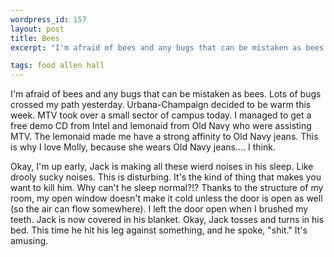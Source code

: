 ```yaml
--- 
wordpress_id: 157
layout: post
title: Bees
excerpt: "I'm afraid of bees and any bugs that can be mistaken as bees.  Lots of bugs crossed my path yesterday.  Urbana-Champaign decided to be warm this week.  MTV took over a small sector of campus today.  I managed to get a free demo CD from Intel and lemonaide form Old Navy who were assisting MTV.  The lemonaide made me have a strong affinity to Old Navy jeans.  This is why I love Molly, because she wears Old Navy jeans.... I think.<p>Okay, I'm up early, Jack is making all these wierd noises in his sleep.  Like drooly sucky noises.  This is disturbing.  It's the kind of thing that makes you want to kill him.  Why can't he sleep normal?!?  Thanks to the structure of my room, my open window doesn't make it cold unless the door is open as well (so the air can flow somewhere).  I left the door open when I brushed my teeth.  Jack is now covered in his blanket.  Okay, Jack tosses and turns in his bed.  This time he hit his leg against something, and he spoke, \"shit.\"  It's amusing.  "

tags: food allen hall
---
```


I'm afraid of bees and any bugs that can be mistaken as bees.  Lots of bugs crossed my path yesterday.  Urbana-Champaign decided to be warm this week.  MTV took over a small sector of campus today.  I managed to get a free demo CD from Intel and lemonaid from Old Navy who were assisting MTV.  The lemonaid made me have a strong affinity to Old Navy jeans.  This is why I love Molly, because she wears Old Navy jeans.... I think.<p>Okay, I'm up early, Jack is making all these wierd noises in his sleep.  Like drooly sucky noises.  This is disturbing.  It's the kind of thing that makes you want to kill him.  Why can't he sleep normal?!?  Thanks to the structure of my room, my open window doesn't make it cold unless the door is open as well (so the air can flow somewhere).  I left the door open when I brushed my teeth.  Jack is now covered in his blanket.  Okay, Jack tosses and turns in his bed.  This time he hit his leg against something, and he spoke, "shit."  It's amusing.  
